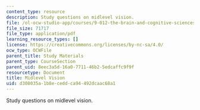 ```yaml
---
content_type: resource
description: Study questions on midlevel vision.
file: /ol-ocw-studio-app/courses/9-012-the-brain-and-cognitive-sciences-ii-spring-2002/d308035a1b8eceddca94492dcaac68a1_midlevelvision.pdf
file_size: 71717
file_type: application/pdf
learning_resource_types: []
license: https://creativecommons.org/licenses/by-nc-sa/4.0/
ocw_type: OCWFile
parent_title: Study Materials
parent_type: CourseSection
parent_uid: 8eec3a5d-16a0-7711-46b2-5edcaffc9f9f
resourcetype: Document
title: Midlevel Vision
uid: d308035a-1b8e-cedd-ca94-492dcaac68a1
---
```

Study questions on midlevel vision.